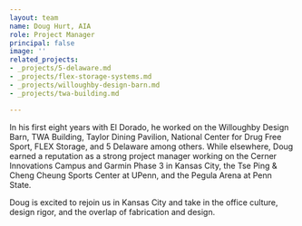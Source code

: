 ```yaml
---
layout: team
name: Doug Hurt, AIA
role: Project Manager
principal: false
image: ''
related_projects:
- _projects/5-delaware.md
- _projects/flex-storage-systems.md
- _projects/willoughby-design-barn.md
- _projects/twa-building.md

---
```

In his first eight years with El Dorado, he worked on the Willoughby Design Barn, TWA Building, Taylor Dining Pavilion, National Center for Drug Free Sport, FLEX Storage, and 5 Delaware among others. While elsewhere, Doug earned a reputation as a strong project manager working on the Cerner Innovations Campus and Garmin Phase 3 in Kansas City, the Tse Ping & Cheng Cheung Sports Center at UPenn, and the Pegula Arena at Penn State.

Doug is excited to rejoin us in Kansas City and take in the office culture, design rigor, and the overlap of fabrication and design.